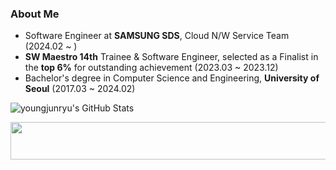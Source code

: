 ### About Me
- Software Engineer at **SAMSUNG SDS**, Cloud N/W Service Team (2024.02 ~ )
- **SW Maestro 14th** Trainee & Software Engineer, selected as a Finalist in the **top 6%** for outstanding achievement (2023.03 ~ 2023.12)
- Bachelor's degree in Computer Science and Engineering, **University of Seoul** (2017.03 ~ 2024.02)

![youngjunryu's GitHub Stats](https://github-readme-stats.vercel.app/api?username=youngjunryu&show_icons=true&count_private=true)

<a href="https://github.com/devxb/gitanimals/">
  <img src="https://render.gitanimals.org/lines/youngjunryu?pet-id=22" height="60" width="600" align=right/>
</a>
